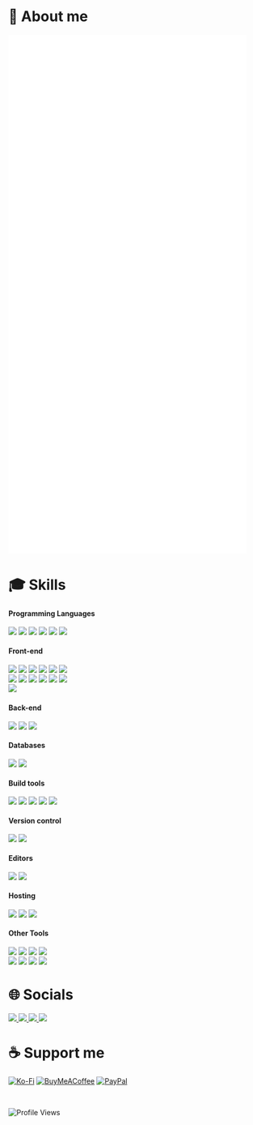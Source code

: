 # 📰 About me

![Metrics](./github-metrics.svg)

# 🎓 Skills

#### Programming Languages

<p>
  <img src="https://img.shields.io/badge/JavaScript-282c34?logo=javascript" height="25">
  <img src="https://img.shields.io/badge/TypeScript-282c34?logo=typescript&logoColor=367fcf" height="25">
  <img src="https://img.shields.io/badge/Python-282c34?logo=python" height="25">
  <img src="https://img.shields.io/badge/PHP-282c34?logo=php" height="25">
  <img src="https://img.shields.io/badge/Go-282c34?logo=go" height="25">
  <img src="https://img.shields.io/badge/C-282c34?logo=c" height="25">
</p>

<!-- <img src="https://skillicons.dev/icons?i=js,ts,py,php,c,go&perline=14" width="212"> -->

#### Front-end

<p>
  <img src="https://img.shields.io/badge/HTML-282c34?logo=html5" height="25">
  <img src="https://img.shields.io/badge/CSS-282c34?logo=css3&logoColor=0396de" height="25">
  <img src="https://img.shields.io/badge/React-282c34?logo=react" height="25">
  <img src="https://img.shields.io/badge/Redux-282c34?logo=redux&logoColor=764abc" height="25">
  <img src="https://img.shields.io/badge/Vue-282c34?logo=vue.js" height="25">
  <img src="https://img.shields.io/badge/TailwindCSS-282c34?logo=tailwindcss" height="25">
  <br>
  <img src="https://img.shields.io/badge/Antd-282c34?logo=antdesign&logoColor=0170fe" height="25">
  <img src="https://img.shields.io/badge/Bootstrap-282c34?logo=bootstrap" height="25">
  <img src="https://img.shields.io/badge/JQuery-282c34?logo=jquery&logoColor=1163a4" height="25">
  <img src="https://img.shields.io/badge/ThreeJS-282c34?logo=three.js" height="25">
  <img src="https://img.shields.io/badge/SVG-282c34?logo=svg" height="25">
  <img src="https://img.shields.io/badge/Sass-282c34?logo=sass" height="25">
  <br>
  <img src="https://img.shields.io/badge/Pug-282c34?logo=pug" height="25">
</p>

<!-- <img src="https://skillicons.dev/icons?i=html,css,react,redux,vue,tailwind,bootstrap,jquery,threejs,svg,sass,pug&perline=14" width="428"> -->

#### Back-end

<p>
  <img src="https://img.shields.io/badge/NodeJS-282c34?logo=node.js" height="25">
  <img src="https://img.shields.io/badge/Electron-282c34?logo=electron" height="25">
  <img src="https://img.shields.io/badge/Express-282c34?logo=express" height="25">
</p>

<!-- <img src="https://skillicons.dev/icons?i=nodejs,vite,electron,express&perline=14" width="140"> -->

#### Databases

<p>
  <img src="https://img.shields.io/badge/MySQL-282c34?logo=mysql" height="25">
  <img src="https://img.shields.io/badge/GraphQL-282c34?logo=graphql&logoColor=de33a6" height="25">
</p>

<!-- <img src="https://skillicons.dev/icons?i=mysql,gql,gcp&perline=14" width="104"> -->

#### Build tools

<p>
  <img src="https://img.shields.io/badge/Npm-282c34?logo=npm" height="25">
  <img src="https://img.shields.io/badge/Pnpm-282c34?logo=pnpm" height="25">
  <img src="https://img.shields.io/badge/Vite-282c34?logo=vite&logoColor=f7ba18" height="25">
  <img src="https://img.shields.io/badge/Vitest-282c34?logo=vitest" height="25">
  <img src="https://img.shields.io/badge/Prettier-282c34?logo=prettier" height="25">
</p>

#### Version control

<p>
  <img src="https://img.shields.io/badge/Git-282c34?logo=git" height="25">
  <img src="https://img.shields.io/badge/GitHub-282c34?logo=github" height="25">
</p>

#### Editors

<p>
  <img src="https://img.shields.io/badge/VS Code-282c34?logo=visual-studio-code&logoColor=0078d7" height="25">
  <img src="https://img.shields.io/badge/Sublime Text-282c34?logo=sublime-text" height="25">
</p>

#### Hosting

<p>
  <img src="https://img.shields.io/badge/Vercel-282c34?logo=vercel" height="25">
  <img src="https://img.shields.io/badge/Netlify-282c34?logo=netlify" height="25">
  <img src="https://img.shields.io/badge/Heroku-282c34?logo=heroku&logoColor=6762a6" height="25">
</p>

#### Other Tools

<p>
  <img src="https://img.shields.io/badge/Markdown-282c34?logo=markdown" height="25">
  <img src="https://img.shields.io/badge/Powershell-282c34?logo=powershell" height="25">
  <img src="https://img.shields.io/badge/Google Cloud-282c34?logo=google-cloud" height="25">
  <img src="https://img.shields.io/badge/Stack Overflow-282c34?logo=stackoverflow" height="25">
  <br>
  <img src="https://img.shields.io/badge/Photoshop-282c34?logo=adobe-photoshop" height="25">
  <img src="https://img.shields.io/badge/Figma-282c34?logo=figma" height="25">
  <img src="https://img.shields.io/badge/Imgur-282c34?logo=imgur" height="25">
  <img src="https://img.shields.io/badge/Microsoft Edge-282c34?logo=microsoft-edge&logoColor=0078d7" height="25">
</p>

<!-- <img src="https://skillicons.dev/icons?i=git,github,npm,pnpm,vitest,vscode,sublime,powershell,md,regex,vercel,codepen,ps,figma,stackoverflow,windows&perline=14" width="500"> -->

# 🌐 Socials

<a href="https://codepen.io/tientq64">
  <img src="https://img.shields.io/badge/CodePen-3e3f46.svg?logo=codepen" height="25">
</a>
<a href="https://fb.com/tientq64">
  <img src="https://img.shields.io/badge/Facebook-0866ff.svg?logo=facebook" height="25">
</a>
<a href="https://vi.wikipedia.org/wiki/Th%C3%A0nh_vi%C3%AAn:Tientq64">
<a href="https://youtube.com/@mien-ai-music">
  <img src="https://img.shields.io/badge/YouTube-c4302b.svg?logo=youtube" height="25">
</a>
  <img src="https://img.shields.io/badge/Wikipedia-ddd.svg?logo=wikipedia&logoColor=000" height="25">
</a>

# ☕ Support me

[![Ko-Fi](https://img.shields.io/badge/Ko--fi-F16061?style=for-the-badge&logo=ko-fi&logoColor=white)](https://ko-fi.com/tientq64)
[![BuyMeACoffee](https://img.shields.io/badge/Buy%20Me%20a%20Coffee-ffdd00?style=for-the-badge&logo=buy-me-a-coffee&logoColor=black)](https://buymeacoffee.com/tientq64)
[![PayPal](https://img.shields.io/badge/PayPal-00457C?style=for-the-badge&logo=paypal&logoColor=white)](https://paypal.me/tientq64)

<br>

![Profile Views](https://visitcount.itsvg.in/api?id=tientq64&icon=5&color=6)
